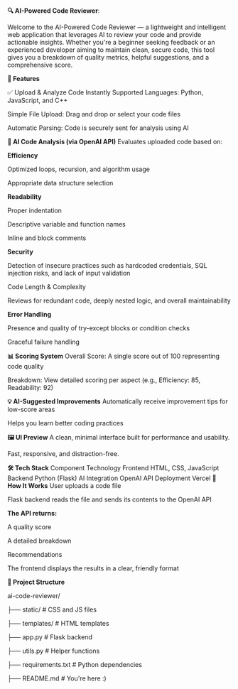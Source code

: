 **🔍 AI-Powered Code Reviewer**:

Welcome to the AI-Powered Code Reviewer — a lightweight and intelligent web application that leverages AI to review your code and provide actionable insights. Whether you're a beginner seeking feedback or an experienced developer aiming to maintain clean, secure code, this tool gives you a breakdown of quality metrics, helpful suggestions, and a comprehensive score.

**🚀 Features**



✅ Upload & Analyze Code Instantly
Supported Languages: Python, JavaScript, and C++

Simple File Upload: Drag and drop or select your code files

Automatic Parsing: Code is securely sent for analysis using AI

**🧠 AI Code Analysis (via OpenAI API)**
Evaluates uploaded code based on:

**Efficiency**

Optimized loops, recursion, and algorithm usage

Appropriate data structure selection

**Readability**

Proper indentation

Descriptive variable and function names

Inline and block comments

**Security**

Detection of insecure practices such as hardcoded credentials, SQL injection risks, and lack of input validation

Code Length & Complexity

Reviews for redundant code, deeply nested logic, and overall maintainability

**Error Handling**

Presence and quality of try-except blocks or condition checks

Graceful failure handling

**📊 Scoring System**
Overall Score: A single score out of 100 representing code quality

Breakdown: View detailed scoring per aspect (e.g., Efficiency: 85, Readability: 92)

**💡 AI-Suggested Improvements**
Automatically receive improvement tips for low-score areas

Helps you learn better coding practices

**🖼️ UI Preview**
A clean, minimal interface built for performance and usability.

Fast, responsive, and distraction-free.

**🛠️ Tech Stack**
Component	Technology
Frontend	HTML, CSS, JavaScript
Backend	Python (Flask)
AI Integration	OpenAI API
Deployment	Vercel
**🧪 How It Works**
User uploads a code file

Flask backend reads the file and sends its contents to the OpenAI API

**The API returns:**

A quality score

A detailed breakdown

Recommendations

The frontend displays the results in a clear, friendly format

**📁 Project Structure**

ai-code-reviewer/

├── static/                # CSS and JS files

├── templates/             # HTML templates

├── app.py                 # Flask backend

├── utils.py               # Helper functions

├── requirements.txt       # Python dependencies

├── README.md              # You're here :)
